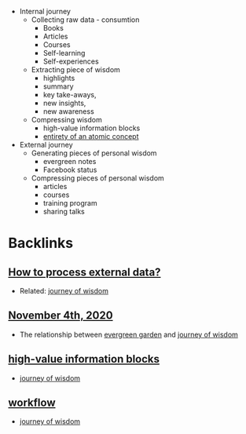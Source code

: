 - Internal journey
    - Collecting raw data - consumtion
        - Books
        - Articles
        - Courses
        - Self-learning
        - Self-experiences
    - Extracting piece of wisdom
        - highlights 
        - summary
        - key take-aways, 
        - new insights,
        - new awareness
    - Compressing wisdom
        - high-value information blocks
        - [entirety of an atomic concept](<entirety of an atomic concept.md>)
- External journey 
    - Generating pieces of personal wisdom
        - evergreen notes
        - Facebook status
    - Compressing pieces of personal wisdom
        - articles
        - courses
        - training program
        - sharing talks

# Backlinks
## [How to process external data?](<How to process external data?.md>)
- Related: [journey of wisdom](<journey of wisdom.md>)

## [November 4th, 2020](<November 4th, 2020.md>)
- The relationship between [evergreen garden](<evergreen garden.md>) and [journey of wisdom](<journey of wisdom.md>)

## [high-value information blocks](<high-value information blocks.md>)
- [journey of wisdom](<journey of wisdom.md>)

## [workflow](<workflow.md>)
- [journey of wisdom](<journey of wisdom.md>)


